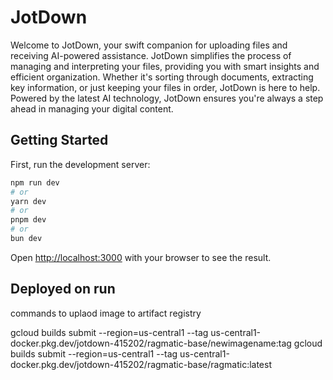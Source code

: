 # JotDown
Welcome to JotDown, your swift companion for uploading files and receiving AI-powered assistance. JotDown simplifies the process of managing and interpreting your files, providing you with smart insights and efficient organization. Whether it's sorting through documents, extracting key information, or just keeping your files in order, JotDown is here to help. Powered by the latest AI technology, JotDown ensures you're always a step ahead in managing your digital content.
## Getting Started

First, run the development server:

```bash
npm run dev
# or
yarn dev
# or
pnpm dev
# or
bun dev
```

Open [http://localhost:3000](http://localhost:3000) with your browser to see the result.


## Deployed on run


commands to uplaod image to artifact registry

gcloud builds submit --region=us-central1 --tag us-central1-docker.pkg.dev/jotdown-415202/ragmatic-base/newimagename:tag
gcloud builds submit --region=us-central1 --tag us-central1-docker.pkg.dev/jotdown-415202/ragmatic-base/ragmatic:latest